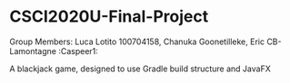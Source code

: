 # CSCI2020U-Final-Project
Group Members: Luca Lotito 100704158, Chanuka Goonetilleke, Eric CB-Lamontagne :Caspeer1:

A blackjack game, designed to use Gradle build structure and JavaFX
